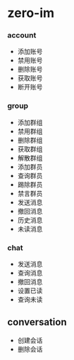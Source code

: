 # zero-im

### account
 - 添加账号
 - 禁用账号
 - 删除账号
 - 获取账号
 - 断开账号

### group
 - 添加群组
 - 禁用群组
 - 删除群组
 - 获取群组
 - 解散群组
 - 添加群员
 - 查询群员
 - 踢除群员
 - 禁言群员
 - 发送消息
 - 撤回消息
 - 历史消息
 - 未读消息
 
### chat
 - 发送消息
 - 查询消息
 - 撤回消息
 - 设置已读
 - 查询未读

## conversation
 - 创建会话
 - 删除会话